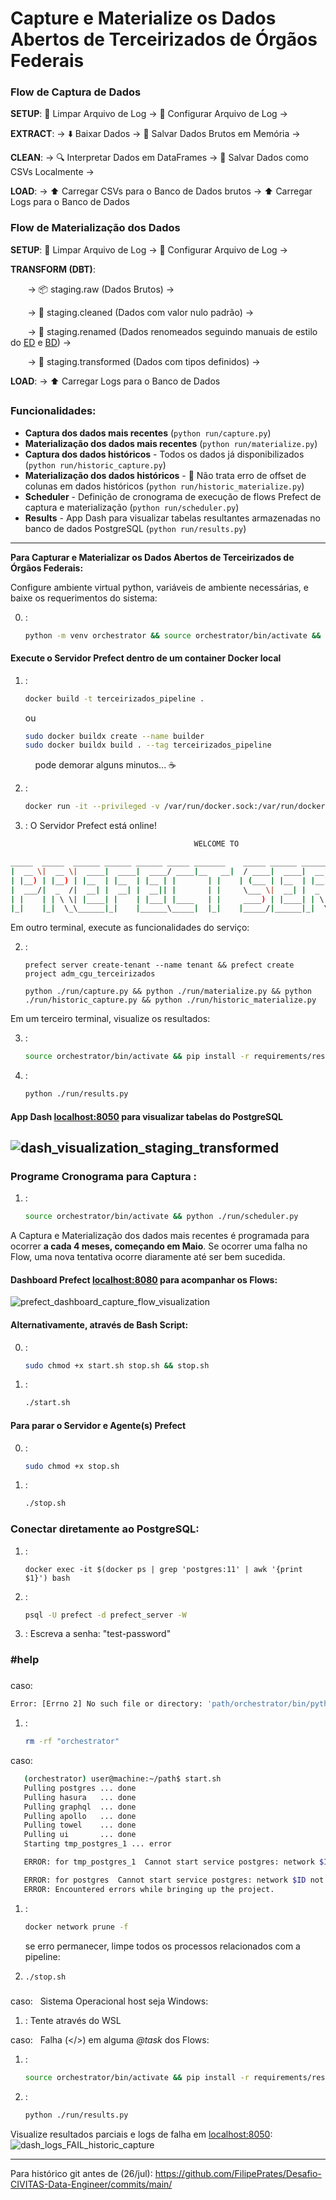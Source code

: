 <!-- # Desafio Engenheiro de Dados @ Escritório de Dados -->
# Capture e Materialize os Dados Abertos de Terceirizados de Órgãos Federais

### Flow de Captura de Dados
**SETUP**: 🧹 Limpar Arquivo de Log -> 🔧 Configurar Arquivo de Log ->

**EXTRACT**: -> ⬇️ Baixar Dados -> 🧠 Salvar Dados Brutos em Memória ->

**CLEAN**: -> 🔍 Interpretar Dados em DataFrames -> 📝 Salvar Dados como CSVs Localmente ->

**LOAD**: -> ⬆️ Carregar CSVs para o Banco de Dados brutos -> ⬆️ Carregar Logs para o Banco de Dados

### Flow de Materialização dos Dados

**SETUP**: 🧹 Limpar Arquivo de Log  -> 🔧 Configurar Arquivo de Log ->

**TRANSFORM (DBT)**:

&nbsp;&nbsp;&nbsp;&nbsp;&nbsp;&nbsp; -> 📦 staging.raw (Dados Brutos) ->

&nbsp;&nbsp;&nbsp;&nbsp;&nbsp;&nbsp; -> 🧼 staging.cleaned (Dados com valor nulo padrão) ->

&nbsp;&nbsp;&nbsp;&nbsp;&nbsp;&nbsp; -> 📝 staging.renamed (Dados renomeados seguindo manuais de estilo do [ED](https://docs.dados.rio/guia-desenvolvedores/manual-estilo/#nome-e-ordem-das-colunas) e [BD](https://basedosdados.github.io/mais/style_data/)) ->

&nbsp;&nbsp;&nbsp;&nbsp;&nbsp;&nbsp; -> 🔶 staging.transformed (Dados com tipos definidos) ->

**LOAD**: -> ⬆️ Carregar Logs para o Banco de Dados

##

### Funcionalidades:
- **Captura dos dados mais recentes** (`python run/capture.py`)
- **Materialização dos dados mais recentes** (`python run/materialize.py`)
- **Captura dos dados históricos** - Todos os dados já disponibilizados (`python run/historic_capture.py`)
- **Materialização dos dados históricos** - 🚧 Não trata erro de offset de colunas em dados históricos (`python run/historic_materialize.py`)
- **Scheduler** - Definição de cronograma de execução de flows Prefect de captura e materialização (`python run/scheduler.py`)
- **Results** - App Dash para visualizar tabelas resultantes armazenadas no banco de dados PostgreSQL (`python run/results.py`)

---
**Para Capturar e Materializar os Dados Abertos de Terceirizados de Órgãos Federais:**

Configure ambiente virtual python, variáveis de ambiente necessárias, e baixe os requerimentos do sistema:

0. :
   ```sh
   python -m venv orchestrator && source orchestrator/bin/activate && cp .env.example .env && pip install --no-cache-dir -r requirements/start.txt
   ```

#### Execute o Servidor Prefect dentro de um container Docker local

1. : 
   ```sh
   docker build -t terceirizados_pipeline .
   ```
   ou
   ```sh
   sudo docker buildx create --name builder
   sudo docker buildx build . --tag terceirizados_pipeline
   ```
   &nbsp;&nbsp;&nbsp;&nbsp;pode demorar alguns minutos... ☕ 

2. : 
   ```sh
   docker run -it --privileged -v /var/run/docker.sock:/var/run/docker.sock -p 8080:8080 -p 8050:8050 -p 4200:4200 terceirizados_pipeline
   ```

3. :
   O Servidor Prefect está online!

```sh
                                         WELCOME TO

_____  _____  ______ ______ ______ _____ _______    _____ ______ _______      ________ _____
|  __ \|  __ \|  ____|  ____|  ____/ ____|__   __|  / ____|  ____|  __ \ \    / /  ____|  __ \
| |__) | |__) | |__  | |__  | |__ | |       | |    | (___ | |__  | |__) \ \  / /| |__  | |__) |
|  ___/|  _  /|  __| |  __| |  __|| |       | |     \___ \|  __| |  _  / \ \/ / |  __| |  _  /
| |    | | \ \| |____| |    | |___| |____   | |     ____) | |____| | \ \  \  /  | |____| | \ \
|_|    |_|  \_\______|_|    |______\_____|  |_|    |_____/|______|_|  \_\  \/   |______|_|  \_\

```

Em outro terminal, execute as funcionalidades do serviço:

2. :
   ```
   prefect server create-tenant --name tenant && prefect create project adm_cgu_terceirizados
   ```
   ```
   python ./run/capture.py && python ./run/materialize.py && python ./run/historic_capture.py && python ./run/historic_materialize.py
   ```

Em um terceiro terminal, visualize os resultados:

3. :
   ```sh
   source orchestrator/bin/activate && pip install -r requirements/results.txt
   ```
4. :
   ```sh
   python ./run/results.py
   ```

#### **App Dash [localhost:8050](localhost:8050) para visualizar tabelas do PostgreSQL**
![dash_visualization_staging_transformed](images/dash_visualization_staging_historic_transformed.png)
---
### Programe Cronograma para Captura :

1. :
   ```sh
   source orchestrator/bin/activate && python ./run/scheduler.py
   ```

A Captura e Materialização dos dados mais recentes é programada para ocorrer **a cada 4 meses, começando em Maio**. Se ocorrer uma falha no Flow, uma nova tentativa ocorre diaramente até ser bem sucedida.

#### Dashboard Prefect [localhost:8080](localhost:8080) para acompanhar os Flows:
![prefect_dashboard_capture_flow_visualization](images/prefect_dashboard_capture_flow_visualization.png)

#### Alternativamente, através de Bash Script:

0. :
   ```sh
   sudo chmod +x start.sh stop.sh && stop.sh
   ```
1. :
   ```sh
   ./start.sh
   ```

#### Para parar o Servidor e Agente(s) Prefect

0. :
   ```sh
   sudo chmod +x stop.sh
   ```

1. :
   ```sh
   ./stop.sh
   ```

### Conectar diretamente ao PostgreSQL:

1. : 
   ```
   docker exec -it $(docker ps | grep 'postgres:11' | awk '{print $1}') bash
   ```
2. :
   ```sh
   psql -U prefect -d prefect_server -W
   ```
3. :
Escreva a senha: "test-password"

### #help
###
caso:
   ```sh
   Error: [Errno 2] No such file or directory: 'path/orchestrator/bin/python'
   ```

1. :
   ```sh
   rm -rf "orchestrator"
   ```

caso:
```sh
   (orchestrator) user@machine:~/path$ start.sh
   Pulling postgres ... done
   Pulling hasura   ... done
   Pulling graphql  ... done
   Pulling apollo   ... done
   Pulling towel    ... done
   Pulling ui       ... done
   Starting tmp_postgres_1 ... error

   ERROR: for tmp_postgres_1  Cannot start service postgres: network $ID not found

   ERROR: for postgres  Cannot start service postgres: network $ID not found
   ERROR: Encountered errors while bringing up the project.
   ```
1. :
   ```sh
   docker network prune -f
   ```

   se erro permanecer, limpe todos os processos relacionados com a pipeline:
1. 
   ```sh
   ./stop.sh
   ```

###

caso:
&nbsp; Sistema Operacional host seja Windows:

1. :
   Tente através do WSL

caso:
&nbsp; Falha (</>) em alguma _@task_ dos Flows:

1. :
   ```sh
   source orchestrator/bin/activate && pip install -r requirements/results.txt
   ```
2. :
   ```sh
   python ./run/results.py
   ```
Visualize resultados parciais e logs de falha em [localhost:8050](localhost:8050):
![dash_logs_FAIL_historic_capture](images/dash_logs_FAIL_historic_capture.png)

---

Para histórico git antes de (26/jul): 
https://github.com/FilipePrates/Desafio-CIVITAS-Data-Engineer/commits/main/